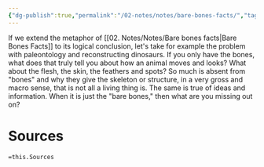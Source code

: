 ```yaml
---
{"dg-publish":true,"permalink":"/02-notes/notes/bare-bones-facts/","tags":["Note"],"created":"2024-01-07T19:23:22.864-04:00","updated":"2024-07-02T11:27:46.926-03:00"}
---
```



If we extend the metaphor of [[02. Notes/Notes/Bare bones facts\|Bare Bones Facts]] to its logical conclusion, let's take for example the problem with paleontology and reconstructing dinosaurs. If you only have the bones, what does that truly tell you about how an animal moves and looks? What about the flesh, the skin, the feathers and spots? So much is absent from "bones" and why they give the skeleton or structure, in a very gross and macro sense, that is not all a living thing is. The same is true of ideas and information. When it is just the "bare bones," then what are you missing out on?



# Sources
`=this.Sources`